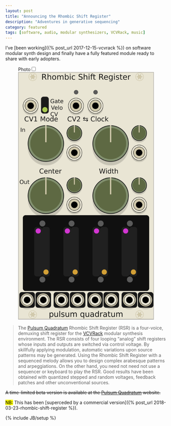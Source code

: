 ```yaml
---
layout: post
title: "Announcing the Rhombic Shift Register"
description: "Adventures in generative sequencing"
category: featured
tags: [software, audio, modular synthesizers, VCVRack, music]
---
```


I’ve [been working]({% post_url 2017-12-15-vcvrack %}) on software modular synth design and finally have a fully featured module ready to share with early adopters.
<figure>
  <label for="mn-exports-imports" class="margin-toggle">Photo</label><input type="checkbox" id="mn-exports-imports" class="margin-toggle"><span class="marginnote">
  <img src="/assets/images/rsr-beta-1.png" alt="Rhombic Shift Register β 1">
  </span>
</figure>

<blockquote>
<p>
The <a href="https://bongo.zone/">Pulsum Quadratum</a> Rhombic Shift Register (RSR) is a four-voice, demuxing shift
register for the <a href="http://www.vcvrack.com/">VCVRack</a> modular synthesis environment.
The RSR consists of four looping “analog” shift registers whose inputs and outputs are
switched via control voltage.
By skillfully applying modulation, automatic variations upon
source patterns may be generated. Using the Rhombic Shift Register with a sequenced melody allows you to
design complex arabesque patterns and arpeggiations.
On the other hand, you need not need not use a sequencer or keyboard
to play the RSR. Good results have been obtained with quantized stepped and random voltages,
feedback patches and other unconventional sources.
</p>
</blockquote>


~~A time-limited beta version is available at the <a href="https://bongo.zone/">Pulsum Quadratum</a> website.~~

<mark>NB:</mark>
This has been [superceded by a commercial version]({% post_url 2018-03-23-rhombic-shift-register %}).

{% include JB/setup %}

